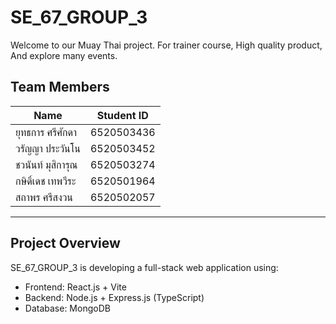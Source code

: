 # SE_67_GROUP_3  
Welcome to our Muay Thai project. For trainer course, High quality product, And explore many events.

## Team Members  
| Name | Student ID |
|-------|------------|
| ยุทธการ ศรีศักดา | 6520503436 |
| วรัญญา ประวันโน | 6520503452 | 
| ชวนันท์ มุสิการุณ | 6520503274 | 
| กษิดิ์เดช เทพวีระ | 6520501964 | 
| สถาพร ศรีสงวน | 6520502057 |

---

## Project Overview  
SE_67_GROUP_3 is developing a full-stack web application using:  
- Frontend: React.js + Vite  
- Backend: Node.js + Express.js (TypeScript)  
- Database: MongoDB  
